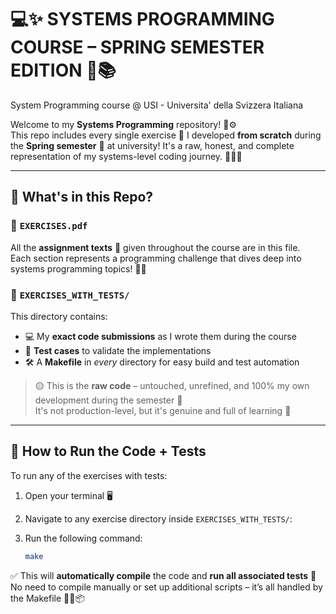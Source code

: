 # 💻✨ SYSTEMS PROGRAMMING COURSE – SPRING SEMESTER EDITION 🌸📚
System Programming course @ USI - Universita' della Svizzera Italiana


Welcome to my **Systems Programming** repository! 🧠⚙️  
This repo includes every single exercise 📝 I developed **from scratch** during the **Spring semester** 🌱 at university! It's a raw, honest, and complete representation of my systems-level coding journey. 💪🧑‍💻

---

## 📁 What's in this Repo?

### 📜 `EXERCISES.pdf`
All the **assignment texts** 📑 given throughout the course are in this file.  
Each section represents a programming challenge that dives deep into systems programming topics! 🧵🧰

### 🧪 `EXERCISES_WITH_TESTS/`
This directory contains:
- 💻 My **exact code submissions** as I wrote them during the course
- 🧪 **Test cases** to validate the implementations
- 🛠️ A **Makefile** in *every* directory for easy build and test automation

> 🟡 This is the **raw code** – untouched, unrefined, and 100% my own development during the semester 💯  
> It's not production-level, but it's genuine and full of learning 🙌

---

## 🚀 How to Run the Code + Tests

To run any of the exercises with tests:

1. Open your terminal 🖥️

2. Navigate to any exercise directory inside `EXERCISES_WITH_TESTS/`:

3. Run the following command: 
    ```bash
    make
    ```
    
✅ This will **automatically compile** the code and **run all associated tests** 🎯  
No need to compile manually or set up additional scripts – it’s all handled by the Makefile 🧙‍♂️📦


